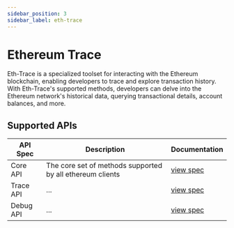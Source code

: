 ```yaml
---
sidebar_position: 3
sidebar_label: eth-trace
---
```


# Ethereum Trace

Eth-Trace is a specialized toolset for interacting with the Ethereum blockchain, enabling developers to trace and explore transaction history. With Eth-Trace's supported methods, developers can delve into the Ethereum network's historical data, querying transactional details, account balances, and more.

## Supported APIs

| API Spec  | Description                                               | Documentation                   |
| --------- | --------------------------------------------------------- | ------------------------------- |
| Core API  | The core set of methods supported by all ethereum clients | [view spec](../specs/core-api)  |
| Trace API | ...                                                       | [view spec](../specs/trace-api) |
| Debug API | ...                                                       | [view spec](../specs/debug-api) |
